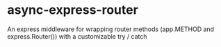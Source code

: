 # async-express-router
An express middleware for wrapping router methods (app.METHOD and express.Router()) with a customizable try / catch
